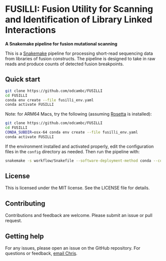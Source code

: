 # FUSILLI: Fusion Utility for Scanning and Identification of Library Linked Interactions

**A Snakemake pipeline for fusion mutational scanning**

This is a [Snakemake](https://snakemake.readthedocs.io/en/stable/) pipeline for processing short-read sequencing data from libraries of
fusion constructs. The pipeline is designed to take in raw reads
and produce counts of detected fusion breakpoints.

## Quick start

```bash
git clone https://github.com/odcambc/FUSILLI
cd FUSILLI
conda env create --file fusilli_env.yaml
conda activate FUSILLI
```

Note: for ARM64 Macs, try the following (assuming [Rosetta](https://support.apple.com/en-us/102527) is installed):

```bash
git clone https://github.com/odcambc/FUSILLI
cd FUSILLI
CONDA_SUBDIR=osx-64 conda env create --file fusilli_env.yaml
conda activate FUSILLI
```

If the environment installed and activated properly,
edit the configuration files in the `config` directory as needed. Then run the pipeline with:

```bash
snakemake -s workflow/Snakefile --software-deployment-method conda --cores 16
```

## License

This is licensed under the MIT license. See the LICENSE file for details.

## Contributing

Contributions and feedback are welcome. Please submit an issue or pull request.

## Getting help

For any issues, please open an issue on the GitHub repository. For
questions or feedback, [email Chris](https://www.wcoyotelab.com/members/).
